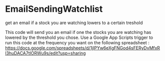 # EmailSendingWatchlist
get an email if a stock you are watching lowers to a certain treshold

This code will send you an email if one the stocks you are watching has lowered by the threshold you chose. Use a Google App Scripts trigger to run this code at the frequency you want on the following spreadsheet : https://docs.google.com/spreadsheets/d/1jIPYw6eXgFNGod4sFERyDvMfxRl3huDACA7tIORWu9s/edit?usp=sharing
